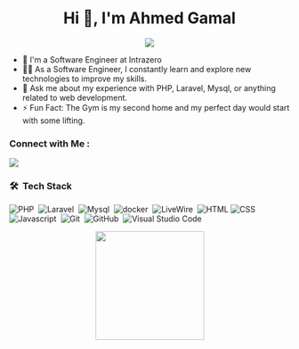 

<h1 align="center">Hi 👋, I'm Ahmed Gamal</h1>


<!-- Typing SVG by DenverCoder1 - https://github.com/DenverCoder1/readme-typing-svg -->
<p align="center">
  <a href="https://github.com/DenverCoder1/readme-typing-svg"><img src="https://readme-typing-svg.herokuapp.com/?lines=Back-End%20web%20developer;Always%20learning%20new%20things&font=Fira%20Code&center=true&width=440&height=45&color=f75c7e&vCenter=true&size=22"></a>
</p> 

- 🏢 I'm a Software Engineer at Intrazero
- 👨‍💻 As a Software Engineer, I constantly learn and explore new technologies to improve my skills.
- 💬 Ask me about my experience with PHP, Laravel, Mysql, or anything related to web development.
- ⚡ Fun Fact: The Gym is my second home and my perfect day would start with some lifting.
  

### Connect with Me :

<a href="https://www.linkedin.com/in/ahmed~gamal" target="_blank"><img src="https://img.shields.io/badge/-Ahmed%20Gamal-0077B5?style=for-the-badge&logo=Linkedin&logoColor=white"/></a>


### 🛠 &nbsp;Tech Stack
![PHP](https://img.shields.io/badge/-PHP-05122A?style=flat&logo=php)&nbsp;
![Laravel](https://img.shields.io/badge/-Laravel-05122A?style=flat&logo=Laravel)&nbsp;
![Mysql](https://img.shields.io/badge/-Mysql-05122A?style=flat&logo=Mysql)&nbsp;
![docker](https://img.shields.io/badge/-docker%20-05122A?style=flat&logo=docker)&nbsp;
![LiveWire](https://img.shields.io/badge/-LiveWire-05122A?style=flat&logo=LiveWire)&nbsp;
![HTML](https://img.shields.io/badge/-HTML-05122A?style=flat&logo=HTML5)
![CSS](https://img.shields.io/badge/-CSS-05122A?style=flat&logo=CSS3&logoColor=1572B6)&nbsp;
![Javascript](https://img.shields.io/badge/-Javascript.js-05122A?style=flat&logo=Javascript)&nbsp;
![Git](https://img.shields.io/badge/-Git-05122A?style=flat&logo=git)&nbsp;
![GitHub](https://img.shields.io/badge/-GitHub-05122A?style=flat&logo=github)&nbsp;
![Visual Studio Code](https://img.shields.io/badge/-Visual%20Studio%20Code-05122A?style=flat&logo=visual-studio-code&logoColor=007ACC)&nbsp;

<!---
<img align="left" src="https://github-readme-stats.vercel.app/api/top-langs?username=AHMED-GAMAL-AG&show_icons=true&locale=en&layout=compact&theme=radical" alt="most used languages" />
<be>
 --->
 
<p align="center">
  <div style="display: flex; justify-content: center; align-items: center; gap: 40px;">
    <!---
           in the future make this, It will show the repos stats that you OWN only.
  1. بعمل Personal access token وبديله full control of private repos و يعمل read لل user profile data
2. بعمل fork ل github-readme-stats repo عندى
3. بدخل على vercel واعمل deploy للريبو اللى عملتلها fork وأخد ال domain اللة بيطلع احطه عندى فى ال readme بدل ال domain اللى موجود 
    <img src="https://github-readme-stats-omega-sand-46.vercel.app/api?username=AHMED-GAMAL-AG&show=reviews&count_private=true&hide=commits,issues,contribs" style="height: 195px;" />
     --->
    <img src="https://github-readme-stats-omega-sand-46.vercel.app/api/top-langs/?username=AHMED-GAMAL-AG&layout=compact" style="height: 195px;" />
  </div>
</p>


<!---
<a href="https://komarev.com/ghpvc/?username=yousefdergham&style=for-the-badge">
    <img src="https://komarev.com/ghpvc/?username=AHMED-GAMAL-AG&style=for-the-badge">
</a>
 --->
